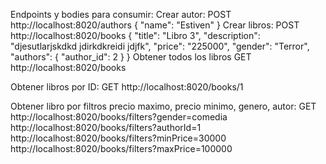 Endpoints y bodies para consumir:
Crear autor:
POST http://localhost:8020/authors
{
    "name": "Estiven"
}
Crear libros:
POST http://localhost:8020/books
{
    "title": "Libro 3",
    "description": "djesutlarjskdkd jdirkdkreidi  jdjfk",
    "price": "225000",
	  "gender": "Terror",
    "authors": {
    "author_id": 2
  }
}
Obtener todos los libros
GET http://localhost:8020/books

Obtener libros por ID:
GET http://localhost:8020/books/1

Obtener libro por filtros precio maximo, precio minimo, genero, autor:
GET 
    http://localhost:8020/books/filters?gender=comedia
    http://localhost:8020/books/filters?authorId=1 
    http://localhost:8020/books/filters?minPrice=30000 
    http://localhost:8020/books/filters?maxPrice=100000
